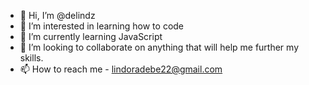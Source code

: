 - 👋 Hi, I’m @delindz
- 👀 I’m interested in learning how to code
- 🌱 I’m currently learning JavaScript
- 💞️ I’m looking to collaborate on anything that will help me further my skills.
- 📫 How to reach me - lindoradebe22@gmail.com

<!---
delindz/delindz is a ✨ special ✨ repository because its `README.md` (this file) appears on your GitHub profile.
You can click the Preview link to take a look at your changes.
--->
